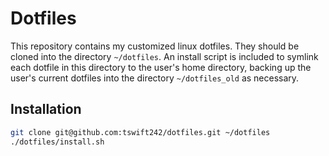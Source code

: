 Dotfiles
========

This repository contains my customized linux dotfiles. They should be cloned into the directory `~/dotfiles`. An install script is included to symlink each dotfile in this directory to the user's home directory, backing up the user's current dotfiles into the directory `~/dotfiles_old` as necessary.

Installation
------------

```bash
git clone git@github.com:tswift242/dotfiles.git ~/dotfiles
./dotfiles/install.sh
```
